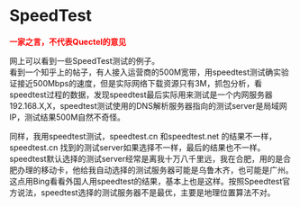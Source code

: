 SpeedTest
======

<font color="red"/>**一家之言，不代表Quectel的意见**</font>



网上可以看到一些SpeedTest测试的例子。
<br>
看到一个知乎上的帖子，有人接入运营商的500M宽带，用speedtest测试确实验证接近500Mbps的速度，但是实际网络下载资源只有3M，抓包分析，看speedtest过程的数据，发现speedtest最后实际用来测试是一个内网服务器192.168.X,X，speedtest测试使用的DNS解析服务器指向的测试server是局域网IP，测试结果500M自然不奇怪。

同样，我用speedtest测试，speedtest.cn 和speedtest.net 的结果不一样，speedtest.cn 找到的测试server如果选择不一样，最后的结果也不一样。speedtest默认选择的测试server经常是离我十万八千里远，我在合肥，用的是合肥办理的移动卡，他给我自动选择的测试服务器可能是乌鲁木齐，也可能是广州。
这点用Bing看看外国人用speedtest的结果，基本上也是这样。按照Speedtest官方说法，speedtest选择的测试服务器不是最优，主要是地理位置算法不对。


